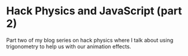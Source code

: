 
# Hack Physics and JavaScript (part 2)

Part two of my blog series on hack physics where I talk about using trigonometry to help us with our animation effects.

